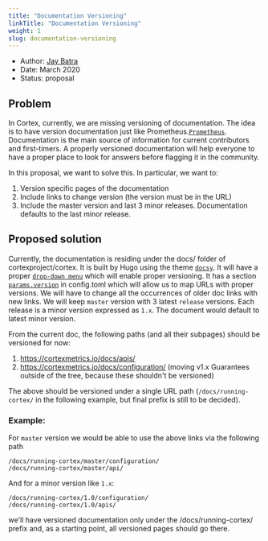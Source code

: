 ```yaml
---
title: "Documentation Versioning"
linkTitle: "Documentation Versioning"
weight: 1
slug: documentation-versioning
---
```


- Author: [Jay Batra](https://github.com/jaybatra26)
- Date: March 2020
- Status: proposal

## Problem

In Cortex, currently, we are missing versioning of documentation. The idea is to have version documentation just like Prometheus.[`Prometheus`](https://prometheus.io/docs/introduction/overview/). Documentation is the main source of information for current contributors and first-timers. A properly versioned documentation will help everyone to have a proper place to look for answers before flagging it in the community.

In this proposal, we want to solve this. In particular, we want to:

1. Version specific pages of the documentation
2. Include links to change version (the version must be in the URL)
3. Include the master version and last 3 minor releases. Documentation defaults to the last minor release.

## Proposed solution

Currently, the documentation is residing under the docs/ folder of cortexproject/cortex. It is built by Hugo using the theme [`docsy`](https://www.docsy.dev). It will have a proper [`drop-down menu`](https://www.docsy.dev/docs/adding-content/versioning/#adding-a-version-drop-down-menu) which will enable proper versioning. It has a section [`params.version`](https://www.docsy.dev/docs/adding-content/versioning/#adding-a-version-drop-down-menu) in config.toml which will allow us to map URLs with proper versions. We will have to change all the occurrences of older doc links with new links. We will keep `master` version with 3 latest `release` versions. Each release is a minor version expressed as `1.x`. The document would default to latest minor version.

From the current doc, the following paths (and all their subpages) should be versioned for now:

1. https://cortexmetrics.io/docs/apis/
2. https://cortexmetrics.io/docs/configuration/ (moving v1.x Guarantees outside of the tree, because these shouldn't be versioned)

The above should be versioned under a single URL path (`/docs/running-cortex/` in the following example, but final prefix is still to be decided).

### Example:

For `master` version we would be able to use the above links via the following path

```
/docs/running-cortex/master/configuration/
/docs/running-cortex/master/api/
```

And for a minor version like `1.x`:

```
/docs/running-cortex/1.0/configuration/
/docs/running-cortex/1.0/apis/
```

we'll have versioned documentation only under the /docs/running-cortex/ prefix and, as a starting point, all versioned pages should go there.

